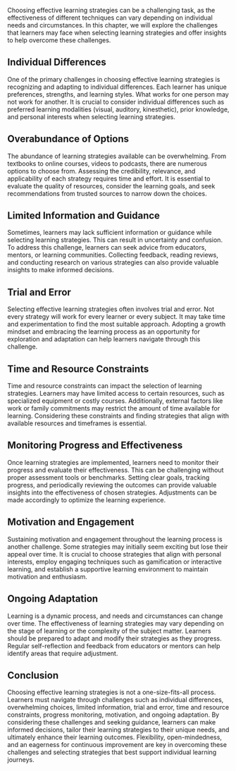 
Choosing effective learning strategies can be a challenging task, as the effectiveness of different techniques can vary depending on individual needs and circumstances. In this chapter, we will explore the challenges that learners may face when selecting learning strategies and offer insights to help overcome these challenges.

Individual Differences
----------------------

One of the primary challenges in choosing effective learning strategies is recognizing and adapting to individual differences. Each learner has unique preferences, strengths, and learning styles. What works for one person may not work for another. It is crucial to consider individual differences such as preferred learning modalities (visual, auditory, kinesthetic), prior knowledge, and personal interests when selecting learning strategies.

Overabundance of Options
------------------------

The abundance of learning strategies available can be overwhelming. From textbooks to online courses, videos to podcasts, there are numerous options to choose from. Assessing the credibility, relevance, and applicability of each strategy requires time and effort. It is essential to evaluate the quality of resources, consider the learning goals, and seek recommendations from trusted sources to narrow down the choices.

Limited Information and Guidance
--------------------------------

Sometimes, learners may lack sufficient information or guidance while selecting learning strategies. This can result in uncertainty and confusion. To address this challenge, learners can seek advice from educators, mentors, or learning communities. Collecting feedback, reading reviews, and conducting research on various strategies can also provide valuable insights to make informed decisions.

Trial and Error
---------------

Selecting effective learning strategies often involves trial and error. Not every strategy will work for every learner or every subject. It may take time and experimentation to find the most suitable approach. Adopting a growth mindset and embracing the learning process as an opportunity for exploration and adaptation can help learners navigate through this challenge.

Time and Resource Constraints
-----------------------------

Time and resource constraints can impact the selection of learning strategies. Learners may have limited access to certain resources, such as specialized equipment or costly courses. Additionally, external factors like work or family commitments may restrict the amount of time available for learning. Considering these constraints and finding strategies that align with available resources and timeframes is essential.

Monitoring Progress and Effectiveness
-------------------------------------

Once learning strategies are implemented, learners need to monitor their progress and evaluate their effectiveness. This can be challenging without proper assessment tools or benchmarks. Setting clear goals, tracking progress, and periodically reviewing the outcomes can provide valuable insights into the effectiveness of chosen strategies. Adjustments can be made accordingly to optimize the learning experience.

Motivation and Engagement
-------------------------

Sustaining motivation and engagement throughout the learning process is another challenge. Some strategies may initially seem exciting but lose their appeal over time. It is crucial to choose strategies that align with personal interests, employ engaging techniques such as gamification or interactive learning, and establish a supportive learning environment to maintain motivation and enthusiasm.

Ongoing Adaptation
------------------

Learning is a dynamic process, and needs and circumstances can change over time. The effectiveness of learning strategies may vary depending on the stage of learning or the complexity of the subject matter. Learners should be prepared to adapt and modify their strategies as they progress. Regular self-reflection and feedback from educators or mentors can help identify areas that require adjustment.

Conclusion
----------

Choosing effective learning strategies is not a one-size-fits-all process. Learners must navigate through challenges such as individual differences, overwhelming choices, limited information, trial and error, time and resource constraints, progress monitoring, motivation, and ongoing adaptation. By considering these challenges and seeking guidance, learners can make informed decisions, tailor their learning strategies to their unique needs, and ultimately enhance their learning outcomes. Flexibility, open-mindedness, and an eagerness for continuous improvement are key in overcoming these challenges and selecting strategies that best support individual learning journeys.
